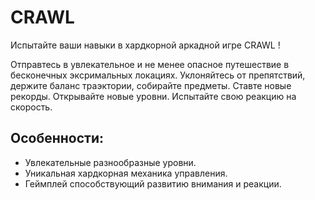 # CRAWL
Испытайте ваши навыки в хардкорной аркадной игре CRAWL !

Отправтесь в увлекательное и не менее опасное путешествие в бесконечных эксримальных локациях. Уклоняйтесь от препятствий, держите баланс траэктории, собирайте предметы. Ставте новые рекорды. Открывайте новые уровни. Испытайте свою реакцию на скорость.   

## Особенности:

* Увлекательные разнообразные уровни.
* Уникальная хардкорная механика управления.
* Геймплей способствующий развитию внимания и реакции. 